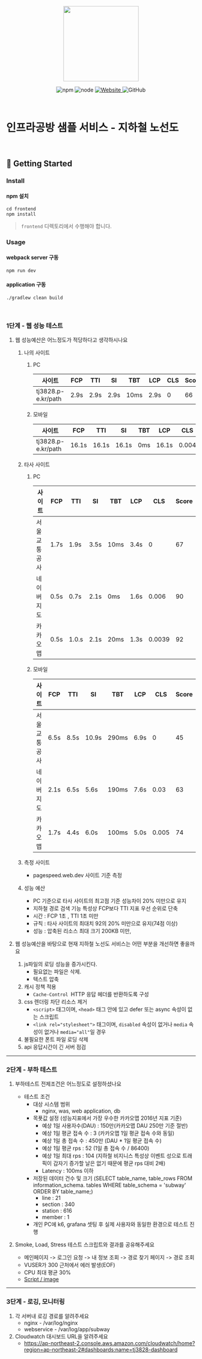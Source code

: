 <p align="center">
    <img width="200px;" src="https://raw.githubusercontent.com/woowacourse/atdd-subway-admin-frontend/master/images/main_logo.png"/>
</p>
<p align="center">
  <img alt="npm" src="https://img.shields.io/badge/npm-%3E%3D%205.5.0-blue">
  <img alt="node" src="https://img.shields.io/badge/node-%3E%3D%209.3.0-blue">
  <a href="https://edu.nextstep.camp/c/R89PYi5H" alt="nextstep atdd">
    <img alt="Website" src="https://img.shields.io/website?url=https%3A%2F%2Fedu.nextstep.camp%2Fc%2FR89PYi5H">
  </a>
  <img alt="GitHub" src="https://img.shields.io/github/license/next-step/atdd-subway-service">
</p>

<br>

# 인프라공방 샘플 서비스 - 지하철 노선도

<br>

## 🚀 Getting Started

### Install
#### npm 설치
```
cd frontend
npm install
```
> `frontend` 디렉토리에서 수행해야 합니다.

### Usage
#### webpack server 구동
```
npm run dev
```
#### application 구동
```
./gradlew clean build
```
<br>


### 1단계 - 웹 성능 테스트
1. 웹 성능예산은 어느정도가 적당하다고 생각하시나요
   
   1. 나의 사이트
      1. PC

            | 사이트                   | FCP  | TTI  | SI   | TBT  | LCP  |   CLS  | Score |
            |------|------|------|------|------|-------|-------|  -----   |
            | tj3828.p-e.kr/path  | 2.9s | 2.9s | 2.9s | 10ms | 2.9s |  0  | 66    |
      2. 모바일
      
         | 사이트                   | FCP   | TTI   | SI    | TBT | LCP   |   CLS   | Score |
         |-------|-------|-------|-----|-------|--------|-------|  -----   |
         | tj3828.p-e.kr/path  | 16.1s | 16.1s | 16.1s | 0ms | 16.1s |  0.004  | 46     |
   
   2. 타사 사이트
      1. PC
      
         | 사이트                   | FCP  | TTI   | SI   | TBT  | LCP  | CLS    | Score |
         |------|-------|------|------|------|--------|-------|  -----   |
         | 서울교통공사  | 1.7s | 1.9s  | 3.5s | 10ms | 3.4s | 0      | 67    |
         | 네이버지도  | 0.5s | 0.7s  | 2.1s | 0ms  | 1.6s | 0.006  | 90    |
         | 카카오맵  | 0.5s | 1.0.s | 2.1s | 20ms | 1.3s | 0.0039 | 92    |
      2. 모바일

         | 사이트                   | FCP  | TTI  | SI    | TBT   | LCP  | CLS   | Score |
         |------|------|-------|-------|------|-------|-------|  -----   |
         | 서울교통공사  | 6.5s | 8.5s | 10.9s | 290ms | 6.9s | 0     | 45    |
         | 네이버지도  | 2.1s | 6.5s | 5.6s  | 190ms | 7.6s | 0.03  | 63    |
         | 카카오맵  | 1.7s | 4.4s | 6.0s  | 100ms | 5.0s | 0.005 | 74     |
      
   3. 측정 사이트
      - pagespeed.web.dev 사이트 기준 측정
      
   4. 성능 예산
      - PC 기준으로 타사 사이트의 최고점 기준 성능차이 20% 미만으로 유지
      - 지하철 경로 검색 기능 특성상 FCP보다 TTI 지표 우선 순위로 단축
      - 시간 : FCP 1초 , TTI 1초 미만
      - 규칙 : 타사 사이트의 최대치 92의 20% 미만으로 유지(74점 이상)
      - 성능 : 압축된 리소스 최대 크기 200KB 미만, 
      

3. 웹 성능예산을 바탕으로 현재 지하철 노선도 서비스는 어떤 부분을 개선하면 좋을까요

   1. js파일의 로딩 성능을 증가시킨다.
      - 필요없는 파일은 삭제.
      - 텍스트 압축
   2. 캐시 정책 적용
      - `Cache-Control `HTTP 응답 헤더를 반환하도록 구성
   3. css 렌더링 차단 리소스 제거
      - `<script>` 태그이며, `<head>` 태그 안에 있고 defer 또는 async 속성이 없는 스크립트
      - `<link rel="stylesheet">` 태그이며, `disabled` 속성이 없거나 `media` 속성이 없거나 `media="all"`일 경우
   4. 불필요한 폰트 파일 로딩 삭제
   5. api 응답시간이 긴 서버 점검

---

### 2단계 - 부하 테스트 
1. 부하테스트 전제조건은 어느정도로 설정하셨나요
    - 테스트 조건
        - 대상 시스템 범위
            - nginx, was, web application, db
        - 목푯값 설정 (성능지표에서 가장 우수한 카카오맵 2016년 지표 기준)
            - 예상 1일 사용자수(DAU) : 150만(카카오맵 DAU 250만 기준 절반)
            - 예상 1일 평균 접속 수 : 3 (카카오맵 1일 평균 접속 수와 동일)
            - 예상 1일 총 접속 수 : 450만 (DAU * 1일 평균 접속 수)
            - 예상 1일 평균 rps : 52 (1일 총 접속 수 / 86400)
            - 예상 1일 최대 rps : 104 (지하철 비지니스 특성상 이벤트 성으로 트래픽이 갑자기 증가할 날은 없기 때문에 평균 rps 대비 2배)
            - Latency : 100ms 이하
        - 저장된 데이터 건수 및 크기 (SELECT table_name, table_rows FROM information_schema. tables WHERE table_schema = 'subway' ORDER BY table_name;)
          - line : 21
          - section : 340
          - station : 616
          - member : 1
        - 개인 PC에 k6, grafana 셋팅 후 실제 사용자와 동일한 환경으로 테스트 진행
      

2. Smoke, Load, Stress 테스트 스크립트와 결과를 공유해주세요
    - 메인페이지 -> 로그인 요청 -> 내 정보 조회 -> 경로 찾기 페이지 -> 경로 조회
    - VUSER가 300 근처에서 에러 발생(EOF)
    - CPU 최대 평균 30%
    - [Script / image](./script)
---

### 3단계 - 로깅, 모니터링
1. 각 서버내 로깅 경로를 알려주세요
    - nginx - /var/log/nginx
    - webservice - /var/log/app/subway
2. Cloudwatch 대시보드 URL을 알려주세요
    - https://ap-northeast-2.console.aws.amazon.com/cloudwatch/home?region=ap-northeast-2#dashboards:name=tj3828-dashboard
